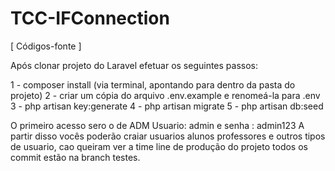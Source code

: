 # TCC-IFConnection

[ Códigos-fonte ]

Após clonar projeto do Laravel efetuar os seguintes passos:

1 - composer install (via terminal, apontando para dentro da pasta do projeto)
2 - criar um cópia do arquivo .env.example e renomeá-la para .env
3 - php artisan key:generate
4 - php artisan migrate 
5 - php artisan db:seed

O primeiro acesso sero o de ADM Usuario: admin e senha : admin123 
A partir disso vocês poderão craiar usuarios alunos professores e outros tipos de usuario, cao queiram ver a time line de produção do projeto todos os commit estão na branch testes. 
